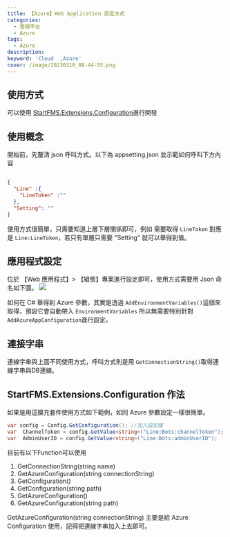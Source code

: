 ```yaml
---
title: 【Azure】Web Application 設定方式
categories: 
  - 雲端平台
  - Azure
tags: 
  - Azure
description:
keyword: 'Cloud  ,Azure'
cover: /image/20230310_08-44-55.png
---
```


## 使用方式
可以使用 [StartFMS.Extensions.Configuration](https://www.nuget.org/packages/StartFMS.Extensions.Configuration)進行開發

## 使用概念
開始前，先釐清 json 呼叫方式。以下為 appsetting.json 並示範如何呼叫下方內容
```json

{
  "Line" :{
    "LineToken" :""
  },
  "Setting": ""
}
```
使用方式很簡單，只需要知道上層下層關係即可，例如 需要取得 ```LineToken``` 對應是 ```Line:LineToken```，若只有單層只需要 "Setting" 就可以舉得到值。


## 應用程式設定
位於 【Web 應用程式】> 【組態】專案進行設定即可，使用方式需要用 Json 命名如下圖。
![](/image/20230405_12-49-29.png)


如何在 C# 舉得到 Azure 參數，其實是透過 ```AddEnvironmentVariables()```這個來取得，預設它會自動帶入 ```EnvironmentVariables``` 所以無需要特別針對 ```AddAzureAppConfiguration```進行設定。


## 連接字串
連線字串與上面不同使用方式，呼叫方式則是用 ```GetConnectionString()```取得連線字串與DB連線。


## StartFMS.Extensions.Configuration 作法
如果是用這擴充套件使用方式如下範例，如同 Azure 參數設定一樣很簡單。
```cs
var config = Config.GetConfiguration(); //加入設定檔
var  ChannelToken = config.GetValue<string>("Line:Bots:channelToken");
var  AdminUserID = config.GetValue<string>("Line:Bots:adminUserID");
```

目前有以下Function可以使用
1. GetConnectionString(string name)
2. GetAzureConfiguration(string connectionString)
3. GetConfiguration()
4. GetConfiguration(string path)
5. GetAzureConfiguration<T>()
6. GetAzureConfiguration<T>(string path)

GetAzureConfiguration(string connectionString) 主要是給 Azure Configuration 使用，記得把連線字串加入上去即可。